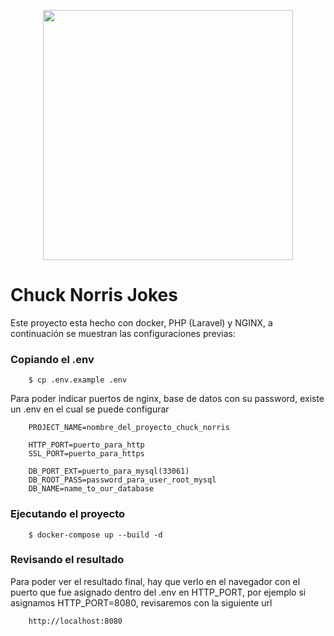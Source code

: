 <p align="center"><img src="https://chuck-norris-media.s3.us-east-2.amazonaws.com/images/chuknorris_gif_03.gif" width="400"></p>

# Chuck Norris Jokes 


Este proyecto esta hecho con docker, PHP (Laravel) y NGINX, a continuación se muestran las configuraciones previas:



### Copiando el .env

```
    $ cp .env.example .env
```

Para poder indicar puertos de nginx, base de datos con su password, existe un .env en el cual se puede configurar
```
    PROJECT_NAME=nombre_del_proyecto_chuck_norris

    HTTP_PORT=puerto_para_http
    SSL_PORT=puerto_para_https

    DB_PORT_EXT=puerto_para_mysql(33061)
    DB_ROOT_PASS=password_para_user_root_mysql
    DB_NAME=name_to_our_database
```


### Ejecutando el proyecto

```
    $ docker-compose up --build -d
```

### Revisando el resultado

Para poder ver el resultado final, hay que verlo en el navegador con el puerto que fue asignado dentro del .env en HTTP_PORT, por ejemplo si asignamos HTTP_PORT=8080, revisaremos con la siguiente url

```
    http://localhost:8080
```
